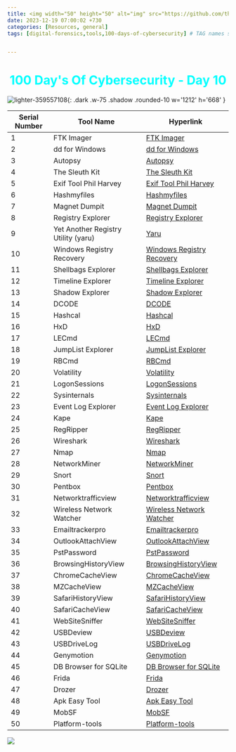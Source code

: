 ```yaml
---
title: <img width="50" height="50" alt="img" src="https://github.com/thelocalh0st/thelocalh0st.github.io/assets/95465072/33b960ca-0cdb-430f-a1fd-fdab01004109"> Digital Forensics Tools
date: 2023-12-19 07:00:02 +730
categories: [Resources, general]
tags: [digital-forensics,tools,100-days-of-cybersecurity] # TAG names should always be lowercase


---
```





<h1 style="color: cyan; text-align: center">100 Day's Of Cybersecurity - Day 10</h1>



![lighter-359557108](https://github.com/thelocalh0st/thelocalh0st.github.io/assets/95465072/b091ec49-2320-43bf-a21d-c544d5dcf0de){: .dark .w-75 .shadow .rounded-10 w='1212' h='668' }

| Serial Number | Tool Name                  | Hyperlink                                       |
| ------------- | -------------------------- | ----------------------------------------------- |
| 1 | FTK Imager | [FTK Imager](https://www.exterro.com/ftk%02imager) |
| 2             | dd for Windows             | [dd for Windows](http://www.chrysocome.net/dd)    |
| 3             | Autopsy                    | [Autopsy](https://www.autopsy.com/download)      |
| 4             | The Sleuth Kit             | [The Sleuth Kit](http://www.sleuthkit.org)        |
| 5             | Exif Tool Phil Harvey      | [Exif Tool Phil Harvey](https://exiftool.org/)   |
| 6             | Hashmyfiles                | [Hashmyfiles](https://www.nirsoft.net/utils/hash_my_files.html) |
| 7             | Magnet Dumpit              | [Magnet Dumpit](https://www.magnetforensics.com/resources/magnet-dumpit-for-windows/) |
| 8             | Registry Explorer           | [Registry Explorer](https://ericzimmerman.github.io/#!index.md) |
| 9             | Yet Another Registry Utility (yaru) | [Yaru](https://tzworks.com/prototype_page.php?proto_id=3) |
| 10            | Windows Registry Recovery   | [Windows Registry Recovery](https://www.mitec.cz/wrr.html) |
| 11            | Shellbags Explorer          | [Shellbags Explorer](https://ericzimmerman.github.io/#!index.md) |
| 12            | Timeline Explorer            | [Timeline Explorer](https://ericzimmerman.github.io/#!index.md) |
| 13            | Shadow Explorer             | [Shadow Explorer](https://shadowexplorer.com/downloads.html) |
| 14            | DCODE                       | [DCODE](https://www.digital-detective.net/dcode/) |
| 15            | Hashcal                     | [Hashcal](https://hashcalc.en.softonic.com/)     |
| 16            | HxD                         | [HxD](https://mh-nexus.de/en/hxd/)              |
| 17            | LECmd                       | [LECmd](https://ericzimmerman.github.io/#!index.md) |
| 18            | JumpList Explorer            | [JumpList Explorer](https://ericzimmerman.github.io/#!index.md) |
| 19            | RBCmd                       | [RBCmd](https://ericzimmerman.github.io/#!index.md) |
| 20            | Volatility                  | [Volatility](https://www.volatilityfoundation.org/releases) |
| 21            | LogonSessions               | [LogonSessions](https://learn.microsoft.com/en-us/sysinternals/downloads/logonsessions) |
| 22            | Sysinternals                | [Sysinternals](https://learn.microsoft.com/en-us/sysinternals/downloads/) |
| 23            | Event Log Explorer          | [Event Log Explorer](https://www.eventlogxp.com/) |
| 24            | Kape                        | [Kape](https://www.kroll.com/en/services/cyber-risk/incident-response-litigation-support/kroll-artifact-parser-extractor-kape) |
| 25            | RegRipper                  | [RegRipper](https://github.com/keydet89/RegRipper3.0) |
| 26            | Wireshark                   | [Wireshark](https://www.wireshark.org/)         |
| 27            | Nmap                        | [Nmap](https://nmap.org/)                       |
| 28            | NetworkMiner                | [NetworkMiner](https://www.netresec.com/?page=NetworkMiner) |
| 29            | Snort                       | [Snort](https://www.snort.org/)                  |
| 30            | Pentbox                    | [Pentbox](https://github.com/technicaldada/pentbox) |
| 31            | Networktrafficview           | [Networktrafficview](http://www.nirsoft.net/utils/network_traffic_view.html) |
| 32            | Wireless Network Watcher    | [Wireless Network Watcher](http://www.nirsoft.net/utils/wireless_network_watcher.html) |
| 33            | Emailtrackerpro             | [Emailtrackerpro](https://www.emailtrackerpro.com)                |
| 34            | OutlookAttachView           | [OutlookAttachView](http://www.nirsoft.net/utils/outlook_attachment.html) |
| 35            | PstPassword                 | [PstPassword](http://www.nirsoft.net/utils/pst_password.html) |
| 36            | BrowsingHistoryView         | [BrowsingHistoryView](http://www.nirsoft.net/utils/browsing_history_view.html) |
| 37            | ChromeCacheView             | [ChromeCacheView](http://www.nirsoft.net/utils/chrome_cache_view.html) |
| 38            | MZCacheView                 | [MZCacheView](http://www.nirsoft.net/utils/mz_cache_view.html) |
| 39            | SafariHistoryView           | [SafariHistoryView](http://www.nirsoft.net/utils/safari_history_view.html) |
| 40            | SafariCacheView             | [SafariCacheView](http://www.nirsoft.net/utils/safari_cache_view.html) |
| 41            | WebSiteSniffer              | [WebSiteSniffer](http://www.nirsoft.net/utils/website_sniffer.html) |
| 42            | USBDeview                   | [USBDeview](http://www.nirsoft.net/utils/usb_devices_view.html) |
| 43            | USBDriveLog                 | [USBDriveLog](http://www.nirsoft.net/utils/usb_drive_log.html) |
| 44            | Genymotion                  | [Genymotion](https://www.genymotion.com/download/) |
| 45            | DB Browser for SQLite       | [DB Browser for SQLite](https://sqlitebrowser.org/dl/) |
| 46            | Frida                       | [Frida](https://github.com/frida/frida)        |
| 47            | Drozer                      | [Drozer](https://labs.withsecure.com/tools/drozer) |
| 48            | Apk Easy Tool               | [Apk Easy Tool](https://apk-easy-tool.en.lo4d.com/windows) |
| 49            | MobSF                       | [MobSF](https://mobsf.github.io/docs/#/mobsf_docker) |
| 50            | Platform-tools               | [Platform-tools](https://developer.android.com/tools/releases/platform-tools) |


![](https://media.giphy.com/media/DAtJCG1t3im1G/giphy.gif)
